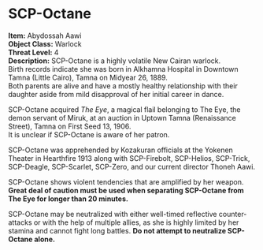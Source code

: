 
# **SCP-Octane**
**Item:** Abydossah Aawi\
**Object Class:** Warlock\
**Threat Level:** 4\
**Description:** SCP-Octane is a highly volatile New Cairan warlock.\
Birth records indicate she was born in Alkhamna Hospital in Downtown Tamna (Little Cairo), Tamna on Midyear 26, 1889.\
Both parents are alive and have a mostly healthy relationship with their daughter aside from mild disapproval of her initial career in dance.

SCP-Octane acquired *The Eye*, a magical flail belonging to The Eye, the demon servant of Miruk, at an auction in Uptown Tamna (Renaissance Street), Tamna on First Seed 13, 1906.\
It is unclear if SCP-Octane is aware of her patron.

SCP-Octane was apprehended by Kozakuran officials at the Yokenen Theater in Hearthfire 1913 along with SCP-Firebolt, SCP-Helios, SCP-Trick, SCP-Deagle, SCP-Scarlet, SCP-Zero, and our current director Thoneh Aawi.

SCP-Octane shows violent tendencies that are amplified by her weapon. **Great deal of caution must be used when separating SCP-Octane from The Eye for longer than 20 minutes.**

SCP-Octane may be neutralized with either well-timed reflective counter-attacks or with the help of multiple allies, as she is highly limited by her stamina and cannot fight long battles. **Do not attempt to neutralize SCP-Octane alone.**
